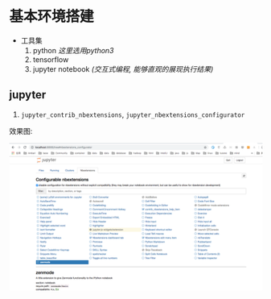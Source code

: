 # 基本环境搭建

- 工具集
    1. python *这里选用python3*
    2. tensorflow
    3. jupyter notebook *(交互式编程, 能够直观的展现执行结果)*

## jupyter

1. `jupyter_contrib_nbextensions`, `jupyter_nbextensions_configurator`

效果图:

![jupyter](imgs/jupyter_contrib_nbextensions.png)
